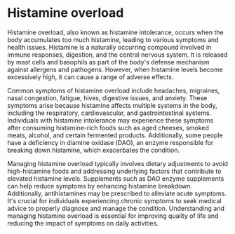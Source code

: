 [//]: # (source: gpt-40)

# Histamine overload

Histamine overload, also known as histamine intolerance, occurs when the body accumulates too much histamine, leading to various symptoms and health issues. Histamine is a naturally occurring compound involved in immune responses, digestion, and the central nervous system. It is released by mast cells and basophils as part of the body's defense mechanism against allergens and pathogens. However, when histamine levels become excessively high, it can cause a range of adverse effects.

Common symptoms of histamine overload include headaches, migraines, nasal congestion, fatigue, hives, digestive issues, and anxiety. These symptoms arise because histamine affects multiple systems in the body, including the respiratory, cardiovascular, and gastrointestinal systems. Individuals with histamine intolerance may experience these symptoms after consuming histamine-rich foods such as aged cheeses, smoked meats, alcohol, and certain fermented products. Additionally, some people have a deficiency in diamine oxidase (DAO), an enzyme responsible for breaking down histamine, which exacerbates the condition.

Managing histamine overload typically involves dietary adjustments to avoid high-histamine foods and addressing underlying factors that contribute to elevated histamine levels. Supplements such as DAO enzyme supplements can help reduce symptoms by enhancing histamine breakdown. Additionally, antihistamines may be prescribed to alleviate acute symptoms. It's crucial for individuals experiencing chronic symptoms to seek medical advice to properly diagnose and manage the condition. Understanding and managing histamine overload is essential for improving quality of life and reducing the impact of symptoms on daily activities.
